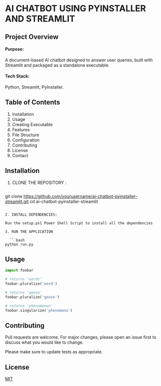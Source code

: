 # AI CHATBOT USING PYINSTALLER AND STREAMLIT

## Project Overview 

#### Purpose: 
A document-based AI chatbot designed to answer user queries, built with Streamlit and packaged as a standalone executable.

#### Tech Stack: 
Python, Streamlit, PyInstaller.

## Table of Contents

1. Installation
2. Usage
3. Creating Executable
4. Features
5. File Structure
6. Configuration
7. Contributing
8. License
9. Contact
   
## Installation

1. CLONE THE REPOSITORY :
   ```bash
git clone https://github.com/yourusername/ai-chatbot-pyinstaller-streamlit.git
cd ai-chatbot-pyinstaller-streamlit
```

2. INSTALL DEPENDENCIES:

Run the setup.ps1 Power Shell Script to install all the dependencies

3. RUN THE APPLICATION

  ```bash
python run.py
```

## Usage

```python
import foobar

# returns 'words'
foobar.pluralize('word')

# returns 'geese'
foobar.pluralize('goose')

# returns 'phenomenon'
foobar.singularize('phenomena')
```

## Contributing

Pull requests are welcome. For major changes, please open an issue first
to discuss what you would like to change.

Please make sure to update tests as appropriate.

## License

[MIT](https://choosealicense.com/licenses/mit/)
